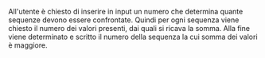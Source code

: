 All'utente è chiesto di inserire in input un numero che determina quante sequenze devono essere confrontate. Quindi per ogni sequenza viene chiesto il numero dei valori presenti, dai quali si ricava la somma. Alla fine viene determinato e scritto il numero della sequenza la cui somma dei valori è maggiore.
